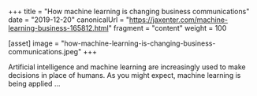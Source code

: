 +++
title = "How machine learning is changing business communications"
date = "2019-12-20"
canonicalUrl = "https://jaxenter.com/machine-learning-business-165812.html"
fragment = "content"
weight = 100

[asset]
    image = "how-machine-learning-is-changing-business-communications.jpeg"
+++

Artificial intelligence and machine learning are increasingly used to make 
decisions in place of humans. As you might expect, machine learning is 
being applied ...
